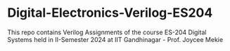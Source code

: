 # Digital-Electronics-Verilog-ES204
This repo contains Verilog Assignments of the course ES-204 Digital Systems held in II-Semester 2024 at IIT Gandhinagar - Prof. Joycee Mekie
